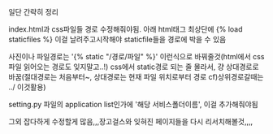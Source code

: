 일단 간략히 정리

index.html과 css파일들 경로 수정해줘야됨. <!DOCTYPE html>아래 html태그 최상단에 {% load staticfiles %} 이걸 날려주고시작해야
staticfile들을 경로에 박을 수 있음

사진이나 파일경로는 '{% static "/경로/파일" %}' 이런식으로 바꿔줄것(html에서 css파일 읽어오는 경로도 잊지말고..!)
css에서 static경로 되는 줄 몰라서, 걍 상대경로로 바꿈(절대경로는 처음부터~, 상대경로는 현재 파일 위치로부터 경로 cf)상위경로갈때는 ../ 이것활용)

setting.py 파일의 application list인가에 '해당 서비스폴더이름',  이걸 추가해줘야됨

그외 잡다하게 수정할게 많음,,,장고걸스와 잊혀진 페이지들을 다시 리서치해볼것,,,,
